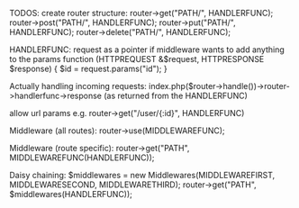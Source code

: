 TODOS:
create router structure:
router->get("PATH/", HANDLERFUNC);
router->post("PATH/", HANDLERFUNC);
router->put("PATH/", HANDLERFUNC);
router->delete("PATH/", HANDLERFUNC);

HANDLERFUNC:
request as a pointer if middleware wants to add anything to the params
function (HTTPREQUEST &$request, HTTPRESPONSE $response)
{
    $id = request.params("id");
}

Actually handling incoming requests:
index.php($router->handle())->router->handlerfunc->response (as returned from the HANDLERFUNC)

allow url params e.g.
router->get("/user/{:id}", HANDLERFUNC)

Middleware (all routes):
router->use(MIDDLEWAREFUNC);

Middleware (route specific):
router->get("PATH", MIDDLEWAREFUNC(HANDLERFUNC));

Daisy chaining:
$middlewares = new Middlewares(MIDDLEWAREFIRST, MIDDLEWARESECOND, MIDDLEWARETHIRD);
router->get("PATH", $middlewares(HANDLERFUNC));
